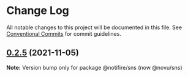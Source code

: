 # Change Log

All notable changes to this project will be documented in this file.
See [Conventional Commits](https://conventionalcommits.org) for commit guidelines.

## [0.2.5](https://github.com/novuhq/novu/compare/v0.2.4...v0.2.5) (2021-11-05)

**Note:** Version bump only for package @notifire/sns (now @novu/sns)
